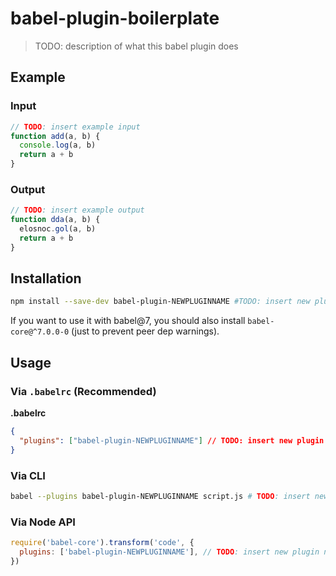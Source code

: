 # babel-plugin-boilerplate

> TODO:  description of what this babel plugin does

## Example

### Input

```js
// TODO: insert example input
function add(a, b) {
  console.log(a, b)
  return a + b
}
```

### Output

```js
// TODO: insert example output
function dda(a, b) {
  elosnoc.gol(a, b)
  return a + b
}
```

## Installation

```sh
npm install --save-dev babel-plugin-NEWPLUGINNAME #TODO: insert new plugin name
```

If you want to use it with babel@7, you should also install `babel-core@^7.0.0-0` (just to prevent peer dep warnings).

## Usage

### Via `.babelrc` (Recommended)

**.babelrc**

```json
{
  "plugins": ["babel-plugin-NEWPLUGINNAME"] // TODO: insert new plugin name
}
```

### Via CLI

```sh
babel --plugins babel-plugin-NEWPLUGINNAME script.js # TODO: insert new plugin name
```

### Via Node API

```javascript
require('babel-core').transform('code', {
  plugins: ['babel-plugin-NEWPLUGINNAME'], // TODO: insert new plugin name
})
```

